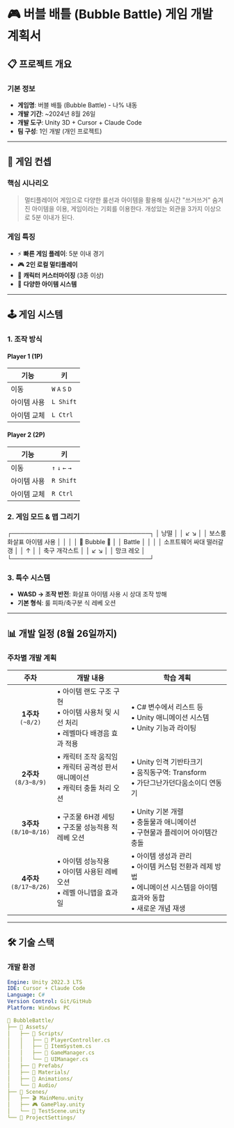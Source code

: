 # 🎮 버블 배틀 (Bubble Battle) 게임 개발 계획서

## 📋 프로젝트 개요

### **기본 정보**
- **게임명**: 버블 배틀 (Bubble Battle) - 나% 내동
- **개발 기간**: ~2024년 8월 26일
- **개발 도구**: Unity 3D + Cursor + Claude Code
- **팀 구성**: 1인 개발 (개인 프로젝트)

---

## 🎯 게임 컨셉

### **핵심 시나리오**
> 멀티플레이어 게임으로 다양한 룰선과 아이템을 활용해 실시간 "쓰거쓰거" 숨겨진 아이템을 이용, 게임이라는 기회를 이용한다. 개성있는 외관을 3가지 이상으로 5분 이내가 된다.

### **게임 특징**
- ⚡ **빠른 게임 플레이**: 5분 이내 경기
- 🎮 **2인 로컬 멀티플레이**
- 🎨 **캐릭터 커스터마이징** (3종 이상)
- 💎 **다양한 아이템 시스템**

---

## 🕹️ 게임 시스템

### **1. 조작 방식**

#### **Player 1 (1P)**
| 기능 | 키 |
|------|-----|
| 이동 | `W` `A` `S` `D` |
| 아이템 사용 | `L Shift` |
| 아이템 교체 | `L Ctrl` |

#### **Player 2 (2P)**  
| 기능 | 키 |
|------|-----|
| 이동 | `↑` `↓` `←` `→` |
| 아이템 사용 | `R Shift` |
| 아이템 교체 | `R Ctrl` |

### **2. 게임 모드 & 맵 그리기**

┌────────────────────────────────┐
│          낭떨                   │
│       ↙       ↘                │
│    보스룸    화살표 아이템 사용  │
│                                │
│         🫧 Bubble 🫧           │
│          Battle                │
│                                │
│   소프트웨어   싸대 떨러갈 갱   │
│       ↑                        │
│     축구        개각스트        │
│              ↙        ↘       │
│           망크        레오      │
└────────────────────────────────┘

### **3. 특수 시스템**
- **WASD → 조작 반전**: 화살표 아이템 사용 시 상대 조작 방해
- **기본 형식**: 룰 피파/축구분 식 레베 오션

---

## 📊 개발 일정 (8월 26일까지)

### **주차별 개발 계획**

| 주차 | 개발 내용 | 학습 계획 |
|:----:|-----------|-----------|
| **1주차**<br>`(~8/2)` | • 아이템 랜도 구조 구현<br>• 아이템 사용처 및 시선 처리<br>• 레벨마다 배경음 효과 적용 | • C# 변수에서 리스트 등<br>• Unity 애니메이션 시스템<br>• Unity 기능과 라이팅 |
| **2주차**<br>`(8/3~8/9)` | • 캐릭터 조작 움직임<br>• 캐릭터 공격성 판서 애니메이션<br>• 캐릭터 충돌 처리 오션 | • Unity 인격 기반타크기<br>• 움직동구역: Transform<br>• 가단그난가던다움소이디 연동기 |
| **3주차**<br>`(8/10~8/16)` | • 구조물 6H경 세팅<br>• 구조물 성능적용 적 레베 오션 | • Unity 기본 개렬<br>• 충돌물과 애니메이션<br>• 구현물과 플레이어 아이템간 충돌 |
| **4주차**<br>`(8/17~8/26)` | • 아이템 성능작용<br>• 아이템 사용된 레베 오션<br>• 레벨 아니맵을 효과일 | • 아이템 생성과 관리<br>• 아이템 커스텀 전환과 레제 방법<br>• 에니메이션 시스템을 아이템효과와 동합<br>• 새로운 개념 재생 |

---

## 🛠️ 기술 스택

### **개발 환경**
```yaml
Engine: Unity 2022.3 LTS
IDE: Cursor + Claude Code
Language: C#
Version Control: Git/GitHub
Platform: Windows PC

📁 BubbleBattle/
├── 📁 Assets/
│   ├── 📁 Scripts/
│   │   ├── 📄 PlayerController.cs
│   │   ├── 📄 ItemSystem.cs
│   │   ├── 📄 GameManager.cs
│   │   └── 📄 UIManager.cs
│   ├── 📁 Prefabs/
│   ├── 📁 Materials/
│   ├── 📁 Animations/
│   └── 📁 Audio/
├── 📁 Scenes/
│   ├── 🎬 MainMenu.unity
│   ├── 🎮 GamePlay.unity
│   └── 🧪 TestScene.unity
└── 📁 ProjectSettings/